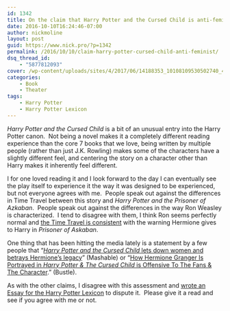 ```yaml
---
id: 1342
title: On the claim that Harry Potter and the Cursed Child is anti-feminist
date: 2016-10-10T16:24:46-07:00
author: nickmoline
layout: post
guid: https://www.nick.pro/?p=1342
permalink: /2016/10/10/claim-harry-potter-cursed-child-anti-feminist/
dsq_thread_id:
    - "5877812093"
cover: /wp-content/uploads/sites/4/2017/06/14188353_10108109530502740_481279193677981512_o-e1496532419588.jpg
categories:
    - Book
    - Theater
tags:
    - Harry Potter
    - Harry Potter Lexicon
---
```

_Harry Potter and the Cursed Child_ is a bit of an unusual entry into the Harry Potter canon.  Not being a novel makes it a completely different reading experience than the core 7 books that we love, being written by multiple people (rather than just J.K. Rowling) makes some of the characters have a slightly different feel, and centering the story on a character other than Harry makes it inherently feel different.

I for one loved reading it and I look forward to the day I can eventually see the play itself to experience it the way it was designed to be experienced, but not everyone agrees with me.  People speak out against the differences in Time Travel between this story and _Harry Potter and the Prisoner of Azkaban_.  People speak out against the differences in the way Ron Weasley is characterized.  I tend to disagree with them, I think Ron seems perfectly normal and [the Time Travel is consistent](https://www.hp-lexicon.org/2016/08/10/albus-potter-lesson-quantum-mechanics/) with the warning Hermione gives to Harry in _Prisoner of Askaban_.

One thing that has been hitting the media lately is a statement by a few people that “[_Harry Potter and the Cursed Child_ lets down women and betrays Hermione’s legacy](http://mashable.com/2016/08/17/harry-potter-cursed-child-female-characters/#dtI_uy7hyGqi)” (Mashable) or “[How Hermione Granger Is Portrayed in _Harry Potter & The Cursed Child_ is Offensive To The Fans & The Character](http://www.bustle.com/articles/177505-how-hermione-granger-is-portrayed-in-harry-potter-the-cursed-child-is-offensive-to-the).” (Bustle).

As with the other claims, I disagree with this assessment and [wrote an Essay for the Harry Potter Lexicon](https://www.hp-lexicon.org/2016/10/10/minister-teacher-either-way-hermione-still-awesome/) to dispute it.  Please give it a read and see if you agree with me or not.